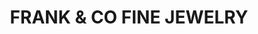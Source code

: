 ---
title: "FRANK & CO FINE JEWELRY"
url: /orange-beach/frank-and-co-fine-jewelry/
shop: jewelry
---